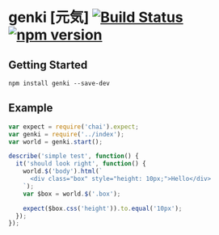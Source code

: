 # genki [元気] [![Build Status](https://travis-ci.org/ItsJonQ/genki.svg?branch=master)](https://travis-ci.org/ItsJonQ/genki) [![npm version](https://badge.fury.io/js/genki.svg)](https://badge.fury.io/js/genki)

## Getting Started

```
npm install genki --save-dev
```

## Example

```js
var expect = require('chai').expect;
var genki = require('../index');
var world = genki.start();

describe('simple test', function() {
  it('should look right', function() {
    world.$('body').html(`
      <div class="box" style="height: 10px;">Hello</div>
    `);
    var $box = world.$('.box');

    expect($box.css('height')).to.equal('10px');
  });
});
```
